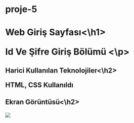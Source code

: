 # proje-5

<h1>Web Giriş Sayfası<\h1>

<p>Id Ve Şifre Giriş Bölümü <\p>

<h2>Harici Kullanılan Teknolojiler<\h2>

HTML, CSS Kullanıldı 

<h2>Ekran Görüntüsü<\h2>

![](yetişkinler3.gif)

